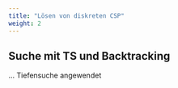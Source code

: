 ```yaml
---
title: "Lösen von diskreten CSP"
weight: 2
---
```



## Suche mit TS und Backtracking

... Tiefensuche angewendet
